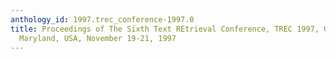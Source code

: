 ```yaml
---
anthology_id: 1997.trec_conference-1997.0
title: Proceedings of The Sixth Text REtrieval Conference, TREC 1997, Gaithersburg,
  Maryland, USA, November 19-21, 1997
---
```

